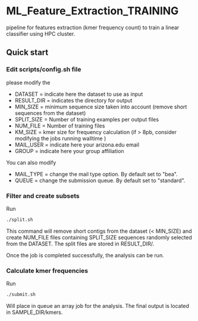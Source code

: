 # ML_Feature_Extraction_TRAINING
pipeline for features extraction (kmer frequency count) to train a linear classifier using HPC cluster.

## Quick start

### Edit scripts/config.sh file

please modify the

  - DATASET = indicate here the dataset to use as input
  - RESULT_DIR = indicates the directory for output
  - MIN_SIZE = minimum sequence size taken into account (remove short sequences from the dataset)
  - SPLIT_SIZE = Number of training examples per output files
  - NUM_FILE = Number of training files
  - KM_SIZE = kmer size for frequency calculation (if > 8pb, consider modifying the jobs running walltime )
  - MAIL_USER = indicate here your arizona.edu email
  - GROUP = indicate here your group affiliation

You can also modify

  - MAIL_TYPE = change the mail type option. By default set to "bea".
  - QUEUE = change the submission queue. By default set to "standard".

### Filter and create subsets

Run

  ```bash
  ./split.sh
  ```

This command will remove short contigs from the dataset (< MIN_SIZE) and create NUM_FILE files containing SPLIT_SIZE sequences randomly selected from the DATASET. The split files are stored in RESULT_DIR/.

Once the job is completed successfully, the analysis can be run.

### Calculate kmer frequencies

Run

  ```bash
  ./submit.sh
  ```
Will place in queue an array job for the analysis. The final output is located in SAMPLE_DIR/kmers.
